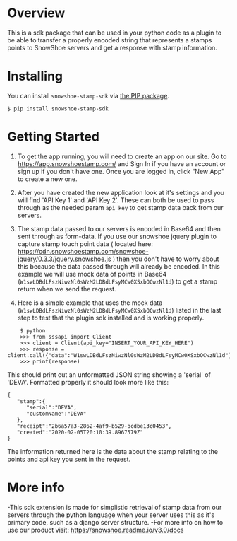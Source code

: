 # Overview
This is a sdk package that can be used in your python code as a plugin to be able to transfer a properly encoded string that represents a stamps points to SnowShoe servers and get a response with stamp information.

# Installing

You can install `snowshoe-stamp-sdk` via [the PIP package](https://pypi.org/project/snowshoe-stamp-sdk/). 

    $ pip install snowshoe-stamp-sdk

# Getting Started

1. To get the app running, you will need to create an app on our site. Go to https://app.snowshoestamp.com/ and Sign In if you have an account or sign up if you don't have one. Once you are logged in, click “New App” to create a new one.

2. After you have created the new application look at it's settings and you will find 'API Key 1' and 'API Key 2'. These can both be used to pass through as the needed param `api_key` to get stamp data back from our servers.

3. The stamp data passed to our servers is encoded in Base64 and then sent through as form-data. If you use our snowshoe jquery plugin to capture stamp touch point data ( located here: https://cdn.snowshoestamp.com/snowshoe-jquery/0.3.3/jquery.snowshoe.js ) then you don't have to worry about this because the data passed through will already be encoded. In this example we will use mock data of points in Base64 (`W1swLDBdLFszNiwzNl0sWzM2LDBdLFsyMCw0XSxbOCwzNl1d`) to get a stamp return when we send the request.

4. Here is a simple example that uses the mock data (`W1swLDBdLFszNiwzNl0sWzM2LDBdLFsyMCw0XSxbOCwzNl1d`) listed in the last step to test that the plugin sdk installed and is working properly.

```
    $ python
    >>> from sssapi import Client
    >>> client = Client(api_key="INSERT_YOUR_API_KEY_HERE")
    >>> response = client.call({"data":"W1swLDBdLFszNiwzNl0sWzM2LDBdLFsyMCw0XSxbOCwzNl1d"})
    >>> print(response)
```

This should print out an unformatted JSON string showing a 'serial' of 'DEVA'. Formatted properly it should look more like this:

```
{
   "stamp":{
      "serial":"DEVA",
      "customName":"DEVA"
   },
   "receipt":"2b6a57a3-2862-4af9-b529-bcdbe13c0453",
   "created":"2020-02-05T20:10:39.8967579Z"
}
```

The information returned here is the data about the stamp relating to the points and api key you sent in the request.

# More info

-This sdk extension is made for simplistic retrieval of stamp data from our servers through the python language when your server uses this as it's primary code, such as a django server structure.
-For more info on how to use our product visit: 
    https://snowshoe.readme.io/v3.0/docs

